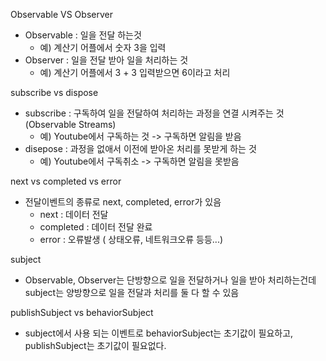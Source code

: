 Observable VS Observer
- Observable : 일을 전달 하는것
  * 예) 계산기 어플에서 숫자 3을 입력 
- Observer : 일을 전달 받아 일을 처리하는 것
  * 예) 계산기 어플에서 3 + 3 입력받으면 6이라고 처리

subscribe vs dispose
- subscribe : 구독하여 일을 전달하여 처리하는 과정을 연결 시켜주는 것 (Observable Streams)
  * 예) Youtube에서 구독하는 것 -> 구독하면 알림을 받음
- disepose : 과정을 없애서 이전에 받아온 처리를 못받게 하는 것
  * 예) Youtube에서 구독취소 -> 구독하면 알림을 못받음

next vs completed vs error
- 전달이벤트의 종류로 next, completed, error가 있음
  * next : 데이터 전달
  * completed : 데이터 전달 완료
  * error : 오류발생 ( 상태오류, 네트워크오류 등등...)

subject
- Observable, Observer는 단방향으로 일을 전달하거나 일을 받아 처리하는건데 subject는 양방향으로 일을 전달과 처리를 둘 다 할 수 있음

publishSubject vs behaviorSubject  
- subject에서 사용 되는 이벤트로 behaviorSubject는 초기값이 필요하고, publishSubject는 초기값이 필요없다.
